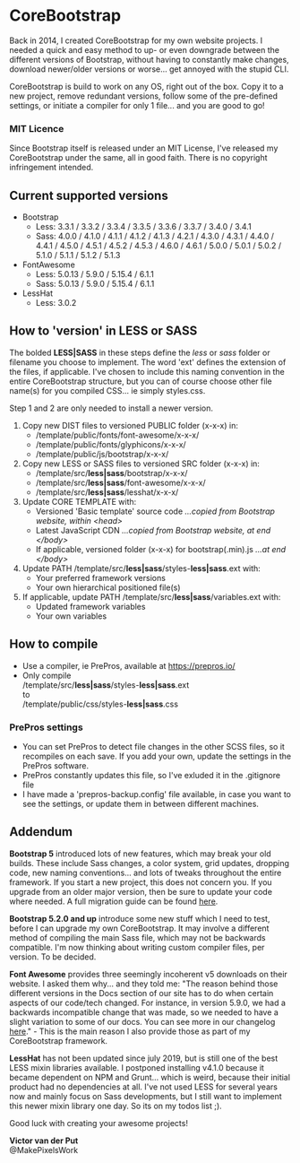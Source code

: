 # CoreBootstrap

Back in 2014, I created CoreBootstrap for my own website projects. I needed a quick and easy method to up- or even downgrade between the different versions of Bootstrap, without having to constantly make changes, download newer/older versions or worse... get annoyed with the stupid CLI.

CoreBootstrap is build to work on any OS, right out of the box. Copy it to a new project, remove redundant versions, follow some of the pre-defined settings, or initiate a compiler for only 1 file... and you are good to go!

### MIT Licence
Since Bootstrap itself is released under an MIT License, I've released my CoreBootstrap under the same, all in good faith. There is no copyright infringement intended.

## Current supported versions

- Bootstrap
  - Less:
    3.3.1 / 3.3.2 / 3.3.4 / 3.3.5 / 3.3.6 / 3.3.7 / 3.4.0 / 3.4.1
  - Sass:
    4.0.0 / 4.1.0 / 4.1.1 / 4.1.2 / 4.1.3 / 4.2.1 / 4.3.0 / 4.3.1 / 4.4.0 / 4.4.1 / 4.5.0 / 4.5.1 / 4.5.2 / 4.5.3 / 4.6.0 / 4.6.1 / 5.0.0 / 5.0.1 / 5.0.2 / 5.1.0 / 5.1.1 / 5.1.2 / 5.1.3
- FontAwesome
  - Less: 5.0.13 / 5.9.0 / 5.15.4 / 6.1.1
  - Sass: 5.0.13 / 5.9.0 / 5.15.4 / 6.1.1
- LessHat
  - Less: 3.0.2

## How to 'version' in LESS or SASS

The bolded **LESS|SASS** in these steps define the _less_ or _sass_ folder or filename you choose to implement. The word 'ext' defines the extension of the files, if applicable. I've chosen to include this naming convention in the entire CoreBootstrap structure, but you can of course choose other file name(s) for you compiled CSS... ie simply styles.css.

Step 1 and 2 are only needed to install a newer version.

1. Copy new DIST files to versioned PUBLIC folder (x-x-x) in:
   - /template/public/fonts/font-awesome/x-x-x/
   - /template/public/fonts/glyphicons/x-x-x/
   - /template/public/js/bootstrap/x-x-x/
2. Copy new LESS or SASS files to versioned SRC folder (x-x-x) in:
   - /template/src/**less|sass**/bootstrap/x-x-x/
   - /template/src/**less|sass**/font-awesome/x-x-x/
   - /template/src/**less|sass**/lesshat/x-x-x/
3. Update CORE TEMPLATE with:
   - Versioned 'Basic template' source code _...copied from Bootstrap website, within \<head\>_
   - Latest JavaScript CDN _...copied from Bootstrap website, at end \</body\>_
   - If applicable, versioned folder (x-x-x) for bootstrap(.min).js _...at end \</body\>_
4. Update PATH /template/src/**less|sass**/styles-**less|sass**.ext with:
   - Your preferred framework versions
   - Your own hierarchical positioned file(s)
5. If applicable, update PATH /template/src/**less|sass**/variables.ext with:
   - Updated framework variables
   - Your own variables

## How to compile

- Use a compiler, ie PrePros, available at https://prepros.io/
- Only compile<br>
/template/src/**less|sass**/styles-**less|sass**.ext<br>
to<br>
/template/public/css/styles-**less|sass**.css

### PrePros settings

- You can set PrePros to detect file changes in the other SCSS files, so it recompiles on each save. If you add your own, update the settings in the PrePros software.
- PrePros constantly updates this file, so I've exluded it in the .gitignore file
- I have made a 'prepros-backup.config' file available, in case you want to see the settings, or update them in between different machines.

## Addendum

<strong>Bootstrap 5</strong> introduced lots of new features, which may break your old builds. These include Sass changes, a color system, grid updates, dropping code, new naming conventions... and lots of tweaks throughout the entire framework. If you start a new project, this does not concern you. If you upgrade from an older major version, then be sure to update your code where needed. A full migration guide can be found <a href="https://getbootstrap.com/docs/5.0/migration/">here</a>.

<strong>Bootstrap 5.2.0 and up</strong> introduce some new stuff which I need to test, before I can upgrade my own CoreBootstrap. It may involve a different method of compiling the main Sass file, which may not be backwards compatible. I'm now thinking about writing custom compiler files, per version. To be decided.

<strong>Font Awesome</strong> provides three seemingly incoherent v5 downloads on their website. I asked them why... and they told me: "The reason behind those different versions in the Docs section of our site has to do when certain aspects of our code/tech changed. For instance, in version 5.9.0, we had a backwards incompatible change that was made, so we needed to have a slight variation to some of our docs. You can see more in our changelog <a href="https://github.com/FortAwesome/Font-Awesome/blob/master/CHANGELOG.md">here</a>." - This is the main reason I also provide those as part of my CoreBootstrap framework.

<strong>LessHat</strong> has not been updated since july 2019, but is still one of the best LESS mixin libraries available. I postponed installing v4.1.0 because it became dependent on NPM and Grunt... which is weird, because their initial product had no dependencies at all. I've not used LESS for several years now and mainly focus on Sass developments, but I still want to implement this newer mixin library one day. So its on my todos list ;).

Good luck with creating your awesome projects!

<strong>Victor van der Put</strong><br>
@MakePixelsWork

